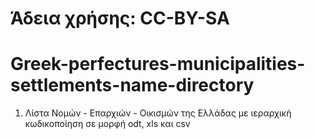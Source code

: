 # Άδεια χρήσης: CC-BY-SA
# Greek-perfectures-municipalities-settlements-name-directory
1) Λίστα Νομών - Επαρχιών - Οικισμών της Ελλάδας  με ιεραρχική κωδικοποίηση  σε μορφή odt, xls και csv

